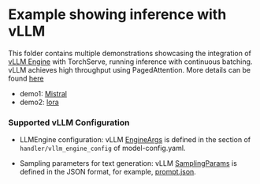 # Example showing inference with vLLM

This folder contains multiple demonstrations showcasing the integration of [vLLM Engine](https://github.com/vllm-project/vllm) with TorchServe, running inference with continuous batching.
vLLM achieves high throughput using PagedAttention. More details can be found [here](https://vllm.ai/)

- demo1: [Mistral](mistral)
- demo2: [lora](lora)

### Supported vLLM Configuration
* LLMEngine configuration:
vLLM [EngineArgs](https://github.com/vllm-project/vllm/blob/258a2c58d08fc7a242556120877a89404861fbce/vllm/engine/arg_utils.py#L15) is defined in the section of `handler/vllm_engine_config` of model-config.yaml.


* Sampling parameters for text generation:
vLLM [SamplingParams](https://github.com/vllm-project/vllm/blob/258a2c58d08fc7a242556120877a89404861fbce/vllm/sampling_params.py#L27) is defined in the JSON format, for example, [prompt.json](lora/prompt.json).
